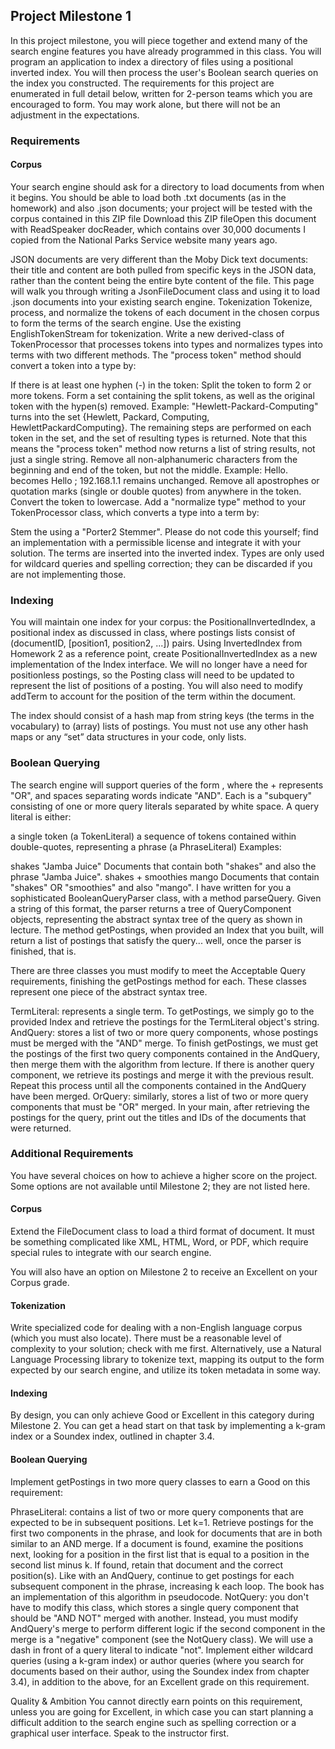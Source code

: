 ## Project Milestone 1

In this project milestone, you will piece together and extend many of the search engine features you have already programmed in this class. You will program an application to index a directory of files using a positional inverted index. You will then process the user's Boolean search queries on the index you constructed. The requirements for this project are enumerated in full detail below, written for 2-person teams which you are encouraged to form. You may work alone, but there will not be an adjustment in the expectations. 

### Requirements

#### Corpus
Your search engine should ask for a directory to load documents from when it begins. You should be able to load both .txt documents (as in the homework) and also .json documents; your project will be tested with the corpus contained in this ZIP file Download this ZIP fileOpen this document with ReadSpeaker docReader, which contains over 30,000 documents I copied from the National Parks Service website many years ago.

JSON documents are very different than the Moby Dick text documents: their title and content are both pulled from specific keys in the JSON data, rather than the content being the entire byte content of the file. This page will walk you through writing a JsonFileDocument class and using it to load .json documents into your existing search engine.
Tokenization
Tokenize, process, and normalize the tokens of each document in the chosen corpus to form the terms of the search engine. Use the existing EnglishTokenStream for tokenization. Write a new derived-class of TokenProcessor that processes tokens into types and normalizes types into terms with two different methods. The "process token" method should convert a token into a type by:

If there is at least one hyphen (-) in the token:
Split the token to form 2 or more tokens.
Form a set containing the split tokens, as well as the original token with the hypen(s) removed.
Example: "Hewlett-Packard-Computing" turns into the set {Hewlett, Packard, Computing, HewlettPackardComputing}.
The remaining steps are performed on each token in the set, and the set of resulting types is returned. Note that this means the "process token" method now returns a list of string results, not just a single string.
Remove all non-alphanumeric characters from the beginning and end of the token, but not the middle.
Example: Hello. becomes Hello ; 192.168.1.1 remains unchanged.
Remove all apostrophes or quotation marks (single or double quotes) from anywhere in the token.
Convert the token to lowercase.
Add a "normalize type" method to your TokenProcessor class, which converts a type into a term by:

Stem the using a "Porter2 Stemmer". Please do not code this yourself; find an implementation with a permissible license and integrate it with your solution.
The terms are inserted into the inverted index. Types are only used for wildcard queries and spelling correction; they can be discarded if you are not implementing those.

 
### Indexing
You will maintain one index for your corpus: the PositionalInvertedIndex, a positional index as discussed in class, where postings lists consist of (documentID, [position1, position2, ...]) pairs. Using InvertedIndex from Homework 2 as a reference point, create PositionalInvertedIndex as a new implementation of the Index interface. We will no longer have a need for positionless postings, so the Posting class will need to be updated to represent the list of positions of a posting. You will also need to modify addTerm to account for the position of the term within the document. 

The index should consist of a hash map from string keys (the terms in the vocabulary) to (array) lists of postings. You must not use any other hash maps or any “set” data structures in your code, only lists.

 

### Boolean Querying
The search engine will support queries of the form 
, where the + represents "OR", and spaces separating words indicate "AND". Each 
 is a "subquery" consisting of one or more query literals separated by white space. A query literal is either:

a single token (a TokenLiteral)
a sequence of tokens contained within double-quotes, representing a phrase (a PhraseLiteral)
Examples:

shakes "Jamba Juice"
Documents that contain both "shakes" and also the phrase "Jamba Juice".
shakes + smoothies mango
Documents that contain "shakes" OR "smoothies" and also "mango".
I have written for you a sophisticated BooleanQueryParser class, with a method parseQuery. Given a string of this format, the parser returns a tree of QueryComponent objects, representing the abstract syntax tree of the query as shown in lecture. The method getPostings, when provided an Index that you built, will return a list of postings that satisfy the query... well, once the parser is finished, that is.

There are three classes you must modify to meet the Acceptable Query requirements, finishing the getPostings method for each. These classes represent one piece of the abstract syntax tree. 

TermLiteral: represents a single term. To getPostings, we simply go to the provided Index and retrieve the postings for the TermLiteral object's string.
AndQuery: stores a list of two or more query components, whose postings must be merged with the "AND" merge. To finish getPostings, we must get the postings of the first two query components contained in the AndQuery, then merge them with the algorithm from lecture. If there is another query component, we retrieve its postings and merge it with the previous result. Repeat this process until all the components contained in the AndQuery have been merged.
OrQuery: similarly, stores a list of two or more query components that must be "OR" merged.
In your main, after retrieving the postings for the query, print out the titles and IDs of the documents that were returned. 

### Additional Requirements
You have several choices on how to achieve a higher score on the project. Some options are not available until Milestone 2; they are not listed here. 

#### Corpus
Extend the FileDocument class to load a third format of document. It must be something complicated like XML, HTML, Word, or PDF, which require special rules to integrate with our search engine. 

You will also have an option on Milestone 2 to receive an Excellent on your Corpus grade.

#### Tokenization
Write specialized code for dealing with a non-English language corpus (which you must also locate). There must be a reasonable level of complexity to your solution; check with me first. Alternatively, use a Natural Language Processing library to tokenize text, mapping its output to the form expected by our search engine, and utilize its token metadata in some way.

#### Indexing
By design, you can only achieve Good or Excellent in this category during Milestone 2. You can get a head start on that task by implementing a k-gram index or a Soundex index, outlined in chapter 3.4.

#### Boolean Querying
Implement getPostings in two more query classes to earn a Good on this requirement:

PhraseLiteral: contains a list of two or more query components that are expected to be in subsequent positions. Let k=1. Retrieve postings for the first two components in the phrase, and look for documents that are in both similar to an AND merge. If a document is found, examine the positions next, looking for a position in the first list that is equal to a position in the second list minus k. If found, retain that document and the correct position(s). Like with an AndQuery, continue to get postings for each subsequent component in the phrase, increasing k each loop. The book has an implementation of this algorithm in pseudocode.
NotQuery: you don't have to modify this class, which stores a single query component that should be "AND NOT" merged with another. Instead, you must modify AndQuery's merge to perform different logic if the second component in the merge is a "negative" component (see the NotQuery class). We will use a dash in front of a query literal to indicate "not".
Implement either wildcard queries (using a k-gram index) or author queries (where you search for documents based on their author, using the Soundex index from chapter 3.4), in addition to the above, for an Excellent grade on this requirement.

Quality & Ambition
You cannot directly earn points on this requirement, unless you are going for Excellent, in which case you can start planning a difficult addition to the search engine such as spelling correction or a graphical user interface. Speak to the instructor first.
